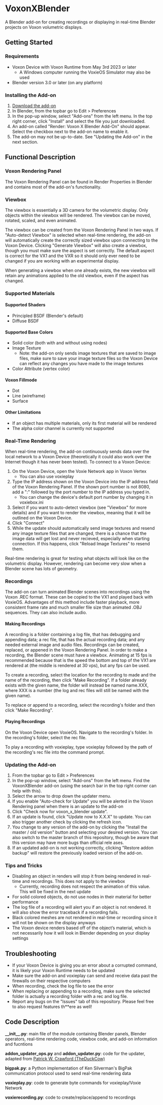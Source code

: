 # VoxonXBlender
A Blender add-on for creating recordings or displaying in real-time Blender projects on Voxon volumetric displays.

## Getting Started
### Requirements
 - Voxon Device with Voxon Runtime from May 3rd 2023 or later
   - A Windows computer running the VoxieOS Simulator may also be used
 - Blender version 3.0 or later (on any platform)
### Installing the Add-on
1. [Download the add-on](https://api.github.com/repos/holophantstudios/VoxonXBlender/v2.4.1)
2. In Blender, from the topbar go to Edit > Preferences
3. In the pop-up window, select "Add-ons" from the left menu.  In the top right corner, click "Install" and select the file you just downloaded.
4. An add-on called "Render: Voxon X Blender Add-On" should appear.  Select the checkbox next to the add-on name to enable it.
5. The add-on may not be up-to-date.  See "Updating the Add-on" in the next section.
## Functional Description
### Voxon Rendering Panel
The Voxon Rendering Panel can be found in Render Properties in Blender and contains most of the add-on's functionality.
### Viewbox
The viewbox is essentially a 3D camera for the volumetric display.  Only objects within the viewbox will be rendered.  The viewbox can be moved, rotated, scaled, and even animated.

The viewbox can be created from the Voxon Rendering Panel in two ways.  If "Auto-detect Viewbox" is selected when real-time rendering, the add-on will automatically create the correctly sized viewbox upon connecting to the Voxon Device.  Clicking "Generate Viewbox" will also create a viewbox, though you must make sure the aspect is set correctly.  The default aspect is correct for the VX1 and the VXR so it should only ever need to be changed if you are working with an experimental display.

When generating a viewbox when one already exists, the new viewbox will retain any animations applied to the old viewbox, even if the aspect has changed.
### Supported Materials
#### Supported Shaders
 - Principled BSDF (Blender's default)
 - Diffuse BSDF
#### Supported Base Colors
 - Solid color (both with and without using nodes)
 - Image Texture
    - Note: the add-on only sends image textures that are saved to image files, make sure to save your image texture files so the Voxon Device can reflect any changes you have made to the image textures
 - Color Attribute (vertex color)
#### Voxon Fillmode
 - Dot
 - Line (wireframe)
 - Surface
#### Other Limitations
 - If an object has multiple materials, only its first material will be rendered
 - The alpha color channel is currently not supported
### Real-Time Rendering
When real-time rendering, the add-on continuously sends data over the local network to a Voxon Device (theoretically it could also work over the Internet though it has never been tested).  To connect to a Voxon Device:
1. On the Voxon Device, open the Voxie Network app in Voxon Vertex
    - You can also use voxieplay
2. Type the IP address shown on the Voxon Device into the IP address field of the Voxon Rendering Panel.  If the shown port number is not 8080, add a ":" followed by the port number to the IP address you typed in.
    - You can change the device's default port number by changing it in voxiebox.ini
3. Select if you want to auto-detect viewbox (see "Viewbox" for more details) and if you want to render the viewbox, meaning that it will be outlined on the Voxon Device.
4. Click "Connect"
5. While the update should automatically send image textures and resend any image texture files that are changed, there is a chance that the image data will get lost and never recieved, especially when starting connection.  If this happens, click "Reload Image Textures" to resend them.

Real-time rendering is great for testing what objects will look like on the volumetric display.  However, rendering can become very slow when a Blender scene has lots of geometry.
### Recordings
The add-on can turn animated Blender scenes into recordings using the Voxon .REC format. These can be copied to the VX1 and played back with VoxieOS.  Advantages of this method include faster playback, more consistent frame rate and much smaller file size than animated .OBJ sequences.  They can also include audio.
#### Making Recordings
A recording is a folder containing a log file, that has debugging and appending data; a rec file, that has the actual recording data; and any needed external image and audio files.  Recordings can be created, replaced, or appened in the Voxon Rendering Panel.  In order to make a recording, the Blender scene must have a viewbox.  Animating at 15 fps is recommended because that is the speed the bottom and top of the VX1 are rendered at (the middle is rendered at 30 vps), but any fps can be used.

To create a recording, select the location for the recording to made and the name of the recording, then click "Make Recording".  If a folder already exists with the given name, the folder will instead be named name.XXX, where XXX is a number (the log and rec files will still be named with the given name).

To replace or append to a recording, select the recording's folder and then click "Make Recording".
#### Playing Recordings
On the Voxon Device open VoxieOS.  Navigate to the recording's folder.  In the recording's folder, select the rec file.

To play a recording with voxieplay, type voxieplay followed by the path of the recording's rec file into the command prompt.
### Updating the Add-on
1. From the topbar go to Edit > Preferences
2. In the pop-up window, select "Add-ons" from the left menu.  Find the VoxonXBlender add-on (using the search bar in the top right corner can help with this).
3. Select the arrow to drop down the updater menu.
4. If you enable "Auto-check for Update" you will be alerted in the Voxon Rendering panel when there is an update to the add-on
5. Click "Check now for voxon_x_blender update".
6. If an update is found, click "Update now to X.X.X" to update.  You can also trigger another check by clicking the refresh icon.
7. You change to any version of the add-on by clicking the "Install the master / old version" button and selecting your desired version.  You can also switch to the master branch of this repository, though be aware that this version may have more bugs than official rele ases.
8. If an updated add-on is not working correctly, clicking "Restore addon backup" will restore the previously loaded version of the add-on.
### Tips and Tricks
 - Disabling an object in renders will stop it from being rendered in real-time and recordings.  This does not apply to the viewbox
   - Currently, recording does not respect the animation of this value.  This will be fixed in the next update 
 - For solid colored objects, do not use nodes in their material for better performance
 - The log file of a recording will alert you if an object is not rendered.  It will also show the error traceback if a recording fails.
 - Black colored meshes are not rendered in real-time or recording since it will not be shown on the display anyways
 - The Voxon device renders based off of the object’s material, which is not necessarily how it will look in Blender depending on your display settings
## Troubleshooting
 - If your Voxon Device is giving you an error about a corrupted command, it is likely your Voxon Runtime needs to be updated
 - Make sure the add-on and voxieplay can send and receive data past the firewalls on their respective computers
 - When recording, check the log file to see the error
 - When replacing or appending to a recording, make sure the selected folder is actually a recording folder with a rec and log file.
 - Report any bugs on the "Issues" tab of this repository.  Please feel free to also request features th**ere as well!
## Code Description
**\_\_init__.py**: main file of the module containing Blender panels, Blender operators, real-time rendering code, viewbox code, and add-on information and fucntions

**addon_updater_ops.py** and **addon_updater.py**: code for the updater, adapted from [Patrick W. Crawford (TheDuckCow)](https://github.com/CGCookie/blender-addon-updater)

**bigpak.py**: a Python implementation of Ken Silverman's BigPak communication protocol used to send real-time rendering data

**voxieplay.py**: code to generate byte commands for voxieplay/Voxie Network

**voxierecording.py**: code to create/replace/append to recordings
